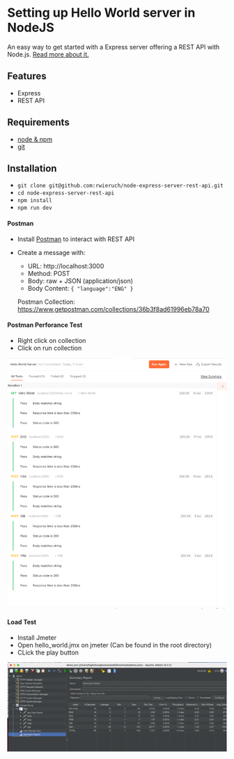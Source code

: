 # Setting up Hello World server in NodeJS

An easy way to get started with a Express server offering a REST API with Node.js. [Read more about it.](https://www.robinwieruch.de/node-express-server-rest-api)

## Features

- Express
- REST API

## Requirements

- [node & npm](https://nodejs.org/en/)
- [git](https://www.robinwieruch.de/git-essential-commands/)

## Installation

- `git clone git@github.com:rwieruch/node-express-server-rest-api.git`
- `cd node-express-server-rest-api`
- `npm install`
- `npm run dev`


#### Postman

- Install [Postman](https://www.getpostman.com/apps) to interact with REST API
- Create a message with:
  - URL: http://localhost:3000
  - Method: POST
  - Body: raw + JSON (application/json)
  - Body Content: `{ "language":"ENG" }`
  
  Postman Collection: https://www.getpostman.com/collections/36b3f8ad61996eb78a70

#### Postman Perforance Test

- Right click on collection 
- Click on run collection 
<img src="img/Monosnap%20Postman%202022-10-08%2001-17-31.png" alt="Alt text" title="Optional title">


#### Load Test

- Install Jmeter
- Open hello_world.jmx on jmeter (Can be found in the root directory)
- CLick the play button
<img src="img/Screenshot%202022-10-08%20at%2001.20.37.png" alt="Alt text" title="Load Test with Jmeter">
